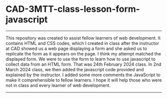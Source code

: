 ﻿# CAD-3MTT-class-lesson-form-javascript

---

This repository was created to assist fellow learners of web development.
It contains HTML and CSS codes, which I created in class after the instructor at CAD showed us a web page displaying a form and she asked us to replicate the form as it appears on the page. I think my attempt matched the displayed form. We were to use the form to learn how to use javascript to collect data from an HTML form. That was 24th February 2024 class.
In 2nd March 2024 class, we then added the javascript code provided and explained by the instructor.
I added some more comments the JavaScript to make it comprehensible to fellow learners. I hope it will help those who were not in class and every learner of web development.

---

